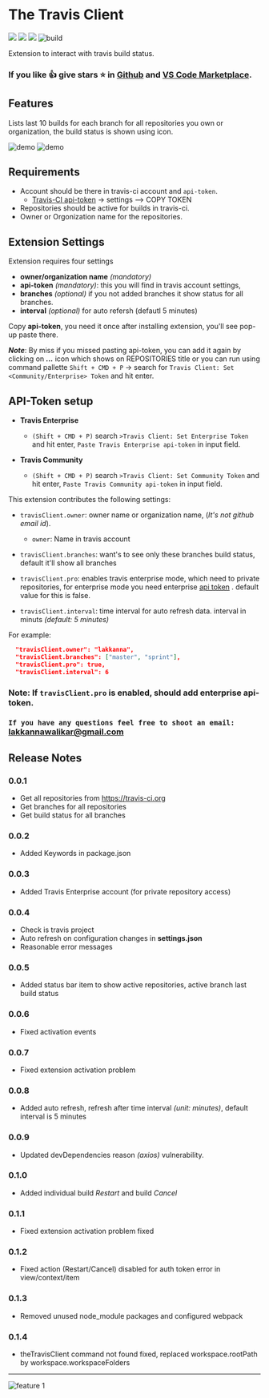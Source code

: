 # The Travis Client

[![](https://vsmarketplacebadge.apphb.com/version-short/Lakkannawalikar.the-travis-client.svg)](https://marketplace.visualstudio.com/items?itemName=lakkanna.the-travis-client)
[![](https://vsmarketplacebadge.apphb.com/downloads-short/Lakkannawalikar.the-travis-client.svg)](https://marketplace.visualstudio.com/items?itemName=Lakkannawalikar.the-travis-client)
[![](https://vsmarketplacebadge.apphb.com/rating-short/Lakkannawalikar.the-travis-client.svg)](https://marketplace.visualstudio.com/items?itemName=Lakkannawalikar.the-travis-client)
![build](https://travis-ci.org/Lakkanna/the-travis-client.svg?branch=master)

Extension to interact with travis build status.

### If you like 👍 give stars ⭐️ in [Github](https://github.com/Lakkanna/the-travis-client) and [VS Code Marketplace](https://marketplace.visualstudio.com/items?itemName=Lakkannawalikar.the-travis-client&ssr=false#review-details).

## Features

Lists last 10 builds for each branch for all repositories you own or organization, the build status is shown using icon.

![demo](images/demo2.png) ![demo](images/demo3.png)

## Requirements

- Account should be there in travis-ci account and `api-token`.
  - [Travis-CI api-token](https://travis-ci.org/account/preferences) -> settings --> COPY TOKEN
- Repositories should be active for builds in travis-ci.
- Owner or Orgonization name for the repositories.

## Extension Settings

Extension requires four settings

- **owner/organization name** _(mandatory)_
- **api-token** _(mandatory)_: this you will find in travis account settings,
- **branches** _(optional)_ if you not added branches it show status for all branches.
- **interval** _(optional)_ for auto refersh (defautl 5 minutes)

Copy **api-token**, you need it once after installing extension, you'll see pop-up paste there.

**_Note_**: By miss if you missed pasting api-token, you can add it again by clicking on **_..._** icon which shows on REPOSITORIES title or you can run using command pallette `Shift + CMD + P` -> search for `Travis Client: Set <Community/Enterprise> Token` and hit enter.

## API-Token setup

- **Travis Enterprise**

  - `(Shift + CMD + P)` search `>Travis Client: Set Enterprise Token` and hit enter, `Paste Travis Enterprise api-token` in input field.

- **Travis Community**
  - `(Shift + CMD + P)` search `>Travis Client: Set Community Token` and hit enter, `Paste Travis Community api-token` in input field.

This extension contributes the following settings:

- `travisClient.owner`: owner name or organization name, (_It's not github email id_).

  - `owner`: Name in travis account

- `travisClient.branches`: want's to see only these branches build status, default it'll show all branches
- `travisClient.pro`: enables travis enterprise mode, which need to private repositories, for enterprise mode you need enterprise [api token](https://travis-ci.com/account/preferences) .
  default value for this is false.

- `travisClient.interval`: time interval for auto refresh data. interval in minuts _(default: 5 minutes)_

For example:

```json
  "travisClient.owner": "lakkanna",
  "travisClient.branches": ["master", "sprint"],
  "travisClient.pro": true,
  "travisClient.interval": 6
```

### Note: If `travisClient.pro` is enabled, should add enterprise api-token.

### `If you have any questions feel free to shoot an email:` lakkannawalikar@gmail.com

## Release Notes

### 0.0.1

- Get all repositories from https://travis-ci.org
- Get branches for all repositories
- Get build status for all branches

### 0.0.2

- Added Keywords in package.json

### 0.0.3

- Added Travis Enterprise account (for private repository access)

### 0.0.4

- Check is travis project
- Auto refresh on configuration changes in **settings.json**
- Reasonable error messages

### 0.0.5

- Added status bar item to show active repositories, active branch last build status

### 0.0.6

- Fixed activation events

### 0.0.7

- Fixed extension activation problem

### 0.0.8

- Added auto refresh, refresh after time interval _(unit: minutes)_, default interval is 5 minutes

### 0.0.9

- Updated devDependencies reason _(axios)_ vulnerability.

### 0.1.0

- Added individual build _Restart_ and build _Cancel_

### 0.1.1

- Fixed extension activation problem fixed

### 0.1.2

- Fixed action (Restart/Cancel) disabled for auth token error in view/context/item

### 0.1.3

- Removed unused node_module packages and configured webpack

### 0.1.4

- theTravisClient command not found fixed, replaced workspace.rootPath by workspace.workspaceFolders

---

![feature 1](images/demo1.png)
